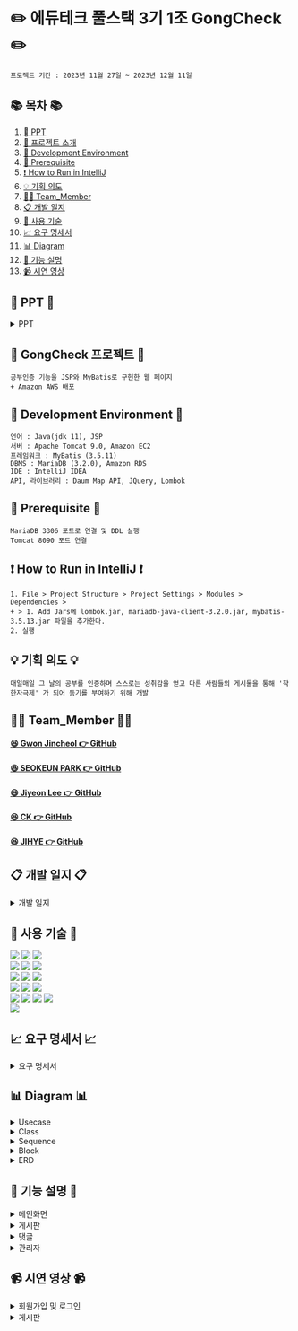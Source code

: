 #  ✏️ 에듀테크 풀스택 3기 1조 GongCheck ✏️ 
```bash
프로젝트 기간 : 2023년 11월 27일 ~ 2023년 12월 11일
```
## 📚 목차 📚

1. [📂 PPT](#-PPT-)
2. [📖 프로젝트 소개](#-gongcheck-프로젝트-)
3. [🔧 Development Environment](#development-environment)
4. [🔔 Prerequisite](#prerequisite)
5. [❗ How to Run in IntelliJ](#how-to-run-in-intellij)
6. [💡 기획 의도](#기획-의도)
7. [🙋‍♀️ Team_Member](#%EF%B8%8F-team_member-%EF%B8%8F)
8. [📋 개발 일지](#개발-일지)
9. [🔨 사용 기술](#-사용-기술-)
10. [📈  요구 명세서](#-요구-명세서-)
11. [📊 Diagram](#-다이어그램-)
12. [📝 기능 설명](#-기능-설명-)
13. [📹 시연 영상](#-시연-영상-) 


## 📂 PPT 📂

<details><summary>PPT</summary>
      
![1](https://github.com/Chunjae-GongCheck/GongCheck/assets/145525099/024e4f99-ab75-4b6e-8ea4-56670a91d89a)
![2](https://github.com/Chunjae-GongCheck/GongCheck/assets/145525099/7a71a02d-d7ce-44ed-a13e-8f422be9c1bf)
![3](https://github.com/Chunjae-GongCheck/GongCheck/assets/145525099/f7c9da36-adc0-4d50-8e5b-e17d853412bc) 
![4](https://github.com/Chunjae-GongCheck/GongCheck/assets/145525099/41c9b3ab-1cff-4f9b-8ccc-b7f9d100678a)
![5](https://github.com/Chunjae-GongCheck/GongCheck/assets/145525099/1dcc446a-9084-4fc4-8d8c-e48d90916fd7)
![6](https://github.com/Chunjae-GongCheck/GongCheck/assets/145525099/98cc4f90-5d6e-4ba0-a485-a0ec5e1f8176)
![7](https://github.com/Chunjae-GongCheck/GongCheck/assets/145525099/b6be1156-7cd6-4344-b0d6-83c7ee73573c)
![8](https://github.com/Chunjae-GongCheck/GongCheck/assets/145525099/0ba55f27-ed2e-497c-b974-4c735619504f)
![9](https://github.com/Chunjae-GongCheck/GongCheck/assets/145525099/ea54295d-250c-46d3-8c86-f5a513166af9)
![10](https://github.com/Chunjae-GongCheck/GongCheck/assets/145525099/db343dc0-09d2-455a-b69e-a681815d094e)
![11](https://github.com/Chunjae-GongCheck/GongCheck/assets/145525099/27627432-6782-48d3-bea6-efeb8537115f)
![12](https://github.com/Chunjae-GongCheck/GongCheck/assets/145525099/058decea-e0a0-4c98-b78d-a014c124a96d)
![13](https://github.com/Chunjae-GongCheck/GongCheck/assets/145525099/190044a5-f907-40a2-aacc-0f2c68183bba)
![14](https://github.com/Chunjae-GongCheck/GongCheck/assets/145525099/c7677e5c-b02b-4c82-b140-13402a0c2909)
![15](https://github.com/Chunjae-GongCheck/GongCheck/assets/145525099/a39b948c-bfc9-4aef-a3fd-2bea144aaf33)   
![16](https://github.com/Chunjae-GongCheck/GongCheck/assets/145525099/b773bea8-75d9-46a9-b7b5-a064ae5a8ca2)
![17](https://github.com/Chunjae-GongCheck/GongCheck/assets/145525099/1d53b29c-3413-4053-b305-1a05f5615d64)
![18](https://github.com/Chunjae-GongCheck/GongCheck/assets/145525099/a1cf2268-faca-40de-a45b-b5f495b36fd6)
![19](https://github.com/Chunjae-GongCheck/GongCheck/assets/145525099/a03d7bf0-b076-4484-ab5b-fc6c8fcc1b03)
![20](https://github.com/Chunjae-GongCheck/GongCheck/assets/145525099/02936f9a-79c4-4114-94db-74e53ee2a6c2)
![21](https://github.com/Chunjae-GongCheck/GongCheck/assets/145525099/f69d05c8-cb4b-45f8-9b15-e63cea37a232)
![22](https://github.com/Chunjae-GongCheck/GongCheck/assets/145525099/e1d8539e-c351-43e4-b003-f54210db7e58)
![23](https://github.com/Chunjae-GongCheck/GongCheck/assets/145525099/a3bc5f90-e54f-462d-9f89-7e0cafc8cb34)    
![24](https://github.com/Chunjae-GongCheck/GongCheck/assets/145525099/9070af82-3875-483f-acff-5b5ab0f6534b)
![25](https://github.com/Chunjae-GongCheck/GongCheck/assets/145525099/973bc92e-574f-4852-b2f5-8c7a59c7ba36)
![26](https://github.com/Chunjae-GongCheck/GongCheck/assets/145525099/9674802d-af95-4057-b557-512637e427d0)
![27](https://github.com/Chunjae-GongCheck/GongCheck/assets/145525099/c1128bb3-bd05-47c6-9452-7865c9a89cd4)
![28](https://github.com/Chunjae-GongCheck/GongCheck/assets/145525099/90ae0627-f177-4063-8455-a34e58ad5d90)
![29](https://github.com/Chunjae-GongCheck/GongCheck/assets/145525099/0b2b42f0-908f-4376-ac81-205fceb093e9)
![30](https://github.com/Chunjae-GongCheck/GongCheck/assets/145525099/8771c61d-7149-4075-8358-8d82651bd5f6)
![31](https://github.com/Chunjae-GongCheck/GongCheck/assets/145525099/40d5e3e6-8a70-4f5d-8275-1ad20367b8ab)
![32](https://github.com/Chunjae-GongCheck/GongCheck/assets/145525099/65d276fe-34c2-4589-9477-6a1604caa8b0)
![33](https://github.com/Chunjae-GongCheck/GongCheck/assets/145525099/9019a62c-3c62-4694-9d94-9c297b3923c9)
![34](https://github.com/Chunjae-GongCheck/GongCheck/assets/145525099/5bf8dab9-6cdb-4e1a-8204-d17cb59b9658)
![35](https://github.com/Chunjae-GongCheck/GongCheck/assets/145525099/923a8e02-35a4-42e0-a7be-f624082828f7)
![36](https://github.com/Chunjae-GongCheck/GongCheck/assets/145525099/9ccc0ea1-76ea-4150-9c20-0072c1bca6c4)
![37](https://github.com/Chunjae-GongCheck/GongCheck/assets/145525099/891a9b24-3a12-42fa-98ab-8bd9bbb165d6)
![38](https://github.com/Chunjae-GongCheck/GongCheck/assets/145525099/85fbc412-137b-42ab-bbda-414443c180c4)

</details>
      
## 📖 GongCheck 프로젝트 📖
```bash프로젝트 소개
공부인증 기능을 JSP와 MyBatis로 구현한 웹 페이지
+ Amazon AWS 배포
```
## 🔧 Development Environment 🔧
```
언어 : Java(jdk 11), JSP
서버 : Apache Tomcat 9.0, Amazon EC2
프레임워크 : MyBatis (3.5.11)
DBMS : MariaDB (3.2.0), Amazon RDS
IDE : IntelliJ IDEA
API, 라이브러리 : Daum Map API, JQuery, Lombok
```
## 🔔 Prerequisite 🔔
```
MariaDB 3306 포트로 연결 및 DDL 실행
Tomcat 8090 포트 연결
```
## ❗ How to Run in IntelliJ ❗
```
1. File > Project Structure > Project Settings > Modules > Dependencies >
+ > 1. Add Jars에 lombok.jar, mariadb-java-client-3.2.0.jar, mybatis-3.5.13.jar 파일을 추가한다.
2. 실행
```

## 💡 기획 의도 💡
```
매일매일 그 날의 공부를 인증하며 스스로는 성취감을 얻고 다른 사람들의 게시물을 통해 '착한자극제' 가 되어 동기를 부여하기 위해 개발
```

## 🙋‍♀️ Team_Member 🙋‍♀️

#### [😆 Gwon Jincheol 👉 GitHub](https://github.com/Jincheol-11)
#### [😆 SEOKEUN PARK 👉 GitHub](https://github.com/seokeunpark)
#### [😆 Jiyeon Lee 👉 GitHub](https://github.com/thegreatjy)
#### [😆 CK 👉 GitHub](https://github.com/kidchang93)
#### [😆 JIHYE 👉 GitHub](https://github.com/jyeeeh)

## 📋 개발 일지 📋
<details><summary>개발 일지</summary>
   
![개발일지](https://github.com/Chunjae-GongCheck/GongCheck/assets/145525099/5ac7ac12-4e39-46c2-a1ce-548e7c9bb748)

</details>

## 🔨 사용 기술 🔨
<div>
<img src="https://img.shields.io/badge/Html5-E34F26?style=flat-square&logo=html5&logoColor=white">
<img src="https://img.shields.io/badge/javascript-F7DF1E?style=flat-square&logo=javascript&logoColor=black">
<img src="https://img.shields.io/badge/css3-1572B6?style=flat-square&logo=CSS3&logoColor=white">
<br>    
<img src="https://img.shields.io/badge/JAVA-C01818?style=flat-square&logo=coffeescript&logoColor=white" />
<img src="https://img.shields.io/badge/MySQL-4479A1?style=flat&logo=MySQL&logoColor=white" />
<img src="https://img.shields.io/badge/MariaDB-003545?style=flat&logo=MariaDB&logoColor=white" />
<br>
<img src="https://img.shields.io/badge/IntelliJ-000000?style=flat-square&logo=intellijidea&logoColor=white" />
<img src="https://img.shields.io/badge/Slack-4A154B?style=flat-square&logo=slack&logoColor=white" />
<img src="https://img.shields.io/badge/StarUML-E25A1C?style=flat-square&logo=apachespark&logoColor=white" />
<br>
<img src="https://img.shields.io/badge/GitHub-181717?style=flat-square&logo=GitHub&logoColor=white" />
<img src="https://img.shields.io/badge/Git-F05032?style=flat-square&logo=git&logoColor=white" />
<img src="https://img.shields.io/badge/Sourcetree-0052CC?style=flat-square&logo=Sourcetree&logoColor=blue" />
<br>
<img src="https://img.shields.io/badge/JSP-E34F26?style=flat-square&logo=JSP&logoColor=white">
<img src="https://img.shields.io/badge/AWS-232F3E?style=flat&logo=AWS&logoColor=yellow" />
<img src="https://img.shields.io/badge/MyBatis-000000?style=flat-square&logo=MyBatis&logoColor=white" />
<img src="https://img.shields.io/badge/Servlet-E25A1C?style=flat-square&logo=Servlet&logoColor=white" />
<br>
<img src="https://img.shields.io/badge/Bootstrap-80247B?style=flat-square&logo=Bootstrap&logoColor=white" />
      
## 📈 요구 명세서 📈

<details><summary>요구 명세서</summary>
  <img src="https://github.com/Chunjae-GongCheck/GongCheck/assets/145524731/5eecf6d0-7d59-42b1-a983-db23b09c1fcf">
</details>

## 📊 Diagram 📊

<details><summary>Usecase</summary>
<img src="https://github.com/Chunjae-GongCheck/GongCheck/assets/145524731/a51563fa-d066-43d9-acbe-9daf5045e518">
</details>

<details><summary>Class</summary>
<img src="https://github.com/Chunjae-GongCheck/GongCheck/assets/145524731/a6994ff8-e996-437f-b8f0-13877b6e2d2d">

</details>
<details><summary>Sequence</summary>
<img src="https://github.com/Chunjae-GongCheck/GongCheck/assets/145524731/204a25c8-1b3a-426d-8240-2704fa6d98a1">
<img src="https://github.com/Chunjae-GongCheck/GongCheck/assets/145524731/dd4944fa-f729-48f4-8897-f10cbeee41d5">

</details>

<details><summary>Block</summary>
<img src="https://github.com/Chunjae-GongCheck/GongCheck/assets/145525099/f6201177-68d9-4e09-81da-4edd70410ef7">
    
</details>

<details><summary>ERD</summary>
<img src="https://github.com/Chunjae-GongCheck/GongCheck/assets/145524731/db84e93c-2856-4587-ae72-b318c843b9e4">


</details>


## 📝 기능 설명 📝

<details><summary>메인화면
</summary>
<br/>

### [ 상단 고정 메뉴 ( Header ) ]
- home, 검색, 공지사항, 마이페이지, 게시글의 랭킹, 로그인 등을 볼 수 있는 태그
- 게시물 검색 기능
    - 제목과 내용에 따라 검색 가능
- 로그인이 되어 있지 않은 경우
    - Header에 있는 로그인 버튼을 클릭하여 로그인
- 로그인이 되어 있는 경우
    - 로그인 버튼이 본인의 닉네임을 나타내는 풀 다운 메뉴로 변환
    - 그 풀 다운 메뉴에는 본인 정보를 수정할 수 있으며, 자신이 쓴 글을 볼 수 있음.
    - 로그아웃
- 랭킹에는 한 주마다 가장 많은 조회수, 가장 많은 좋아요수를 받은 게시물들이 나타남.

| 비회원 & 메뉴 |
| --- |
| <img width="1094" alt="image" src="https://github.com/Chunjae-GongCheck/GongCheck/assets/145963704/678dec32-f5fd-45db-91ea-b3fed6235a82"> | 

</br>

| 회원 & 풀다운 메뉴 |
| --- |
| <img width="1081" alt="image" src="https://github.com/Chunjae-GongCheck/GongCheck/assets/145963704/ca0b2ab4-51c3-4f96-8499-62ec77b9e983"> |

<br/>

### [ 검색창 모달 화면 ( Modal ) ]
- 검색 버튼 누르는 즉시 검색할 수 있는 대화상자 열림
- 해당 모달 화면 외에 어느 곳을 누르던 대화상자가 닫히게 설정.

| 검색창 모달 화면 |
| --- |
| <img width="1081" alt="image" src="https://github.com/Chunjae-GongCheck/GongCheck/assets/145524731/ce55ae62-8c43-4aec-9445-3c01e0419b79"> |

<br/>

| 페이지네이션 |
| --- |
| <img width="1081" alt="image" src="https://github.com/Chunjae-GongCheck/GongCheck/assets/145524731/156e5ad2-8ea2-471f-b610-ecd7a4d0a4c5"> |

<br/>

| 회원가입 |
| -- |
| <img src="https://github.com/Chunjae-GongCheck/GongCheck/assets/74610908/eff35fd6-7aa1-4345-b049-133c30ecefe2" width="1081" > |

<br/>

| 로그인 |
| -- |
| <img src="https://github.com/Chunjae-GongCheck/GongCheck/assets/74610908/30b39898-0173-4719-a3dc-f79e25ebecfd" width="1081" > |
<br/>

| 회원정보 수정 |
| -- |
| <img src="https://github.com/Chunjae-GongCheck/GongCheck/assets/74610908/9c0ae289-aee4-4bb9-b698-cb6e162d3e61" width="1081"> |

<br/>


</details>

<details><summary>게시판
</summary>
<br/>   

### [ 공부 인증 게시판 글쓰기 ( Write ) ]
- 글을 작성하여 게시판에 자신이 작성한 글이 올라가도록 함
- 로그인이 되어있는 경우에만 글 작성 가능
    - 비회원의 경우 로그인을 먼저 해야 함
- 글 작성시 제목, 내용 그리고 사진 파일을 필수로 첨부해야 함
    - 사진 파일은 한 장만 첨부 가능하도록 설정
    - 사진은 jpg, png, gif 형식으로 첨부 가능
- 글 등록하기 외에도 내용 다시 작성, 게시물 목록 보기 가능
  </br>

| 게시물 작성 |
| -- |
| <img src="https://github.com/Chunjae-GongCheck/GongCheck/assets/145963704/201d545b-3eec-4b04-b25b-f8c1a763b4c0" width="1081"> |

### [ 공부 인증 게시판 글 수정하기 ( Modify ) ]
- 본인이 작성한 글을 직접 수정할 수 있도록 설정
    - 비회원의 경우 로그인을 먼저 해야 함
    - 다른 회원이 수정하려고 할 때에는 권한이 부여되지 않음
- 수정하기 클릭 시 본인이 작성했던 제목과 내용이 남아있음
    - 사진 파일은 새롭게 첨부해야 함
- 글 등록 외에도 내용 다시 작성, 게시물 목록 보기 가능

<br/>

| 게시물 수정 |
| -- |
| <img src="https://github.com/Chunjae-GongCheck/GongCheck/assets/145963704/f09c2b75-a423-48b5-8e49-a3c2bd60449c" width="1081"> |

### [ 공부 인증 게시판 글 삭제하기 ( Delete ) ]
- 본인이 작성한 글에 대하여 삭제 기능 부여
    - 비회원의 경우 로그인을 먼저 해야 함
    - 다른 회원이 삭하려고 할 때에는 권한이 부여되지 않음
- 삭제하기 클릭 시 의사를 한 번 더 물어보고 삭제하기를 눌렀을 때 해당 글이 게시판 목록에서 사라짐

<br/>

| 게시물 삭제 |
| -- |
| <img src="https://github.com/Chunjae-GongCheck/GongCheck/assets/145963704/5ece4b74-82c7-4caf-bdcd-f85e36b3f805" width="1081"> |

<br/>

</details>

<details><summary>댓글
</summary>
<br/>

| 댓글 작성 |
| -- |
| <img src="#" width="1081"> |

<br/>

| 댓글 수정 |
| -- |
| <img src="#" width="1081"> |

<br/>

| 댓글 삭제 |
| -- |
| <img src="#" width="1081"> |

<br/>

</details>

<details><summary>관리자
</summary>
 <br/>  

[- 회원수정 및 삭제](https://github.com/Chunjae-GongCheck/GongCheck/blob/0a76af7f2878cfe2a99e633eca6560c931798467/src/main/java/com/gck/admin/controller/AdminDeleteController.java#L26-L53)
<br/>
<img src="https://github.com/Chunjae-GongCheck/GongCheck/assets/145525099/4e77f6b0-96f3-4399-b3bd-ef3e1b843919" width="800px" height="500px">
<br/> 
<img src="https://github.com/Chunjae-GongCheck/GongCheck/assets/145525099/59b7eaa2-aead-4db3-aea4-0acc88d10cad)" width="800px" height="500px">
<br/>
</details>

## 📹 시연 영상 📹

<details><summary>회원가입 및 로그인</summary>
   
![Join_Login](https://github.com/Chunjae-GongCheck/GongCheck/assets/145525099/b5ca3530-e44b-4846-bb70-26d81dfb8a99)
</details>
    
<details><summary>게시판</summary>
    
![board](https://github.com/Chunjae-GongCheck/GongCheck/assets/145525099/a5d45e5a-a7e5-4875-a619-8a5bf00238c5)

</details>


</div>


